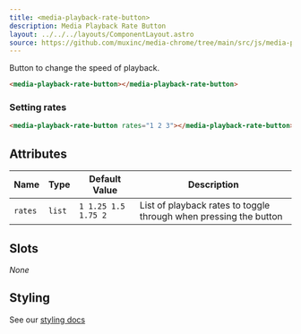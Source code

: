 ```yaml
---
title: <media-playback-rate-button>
description: Media Playback Rate Button
layout: ../../../layouts/ComponentLayout.astro
source: https://github.com/muxinc/media-chrome/tree/main/src/js/media-playback-rate-button.js
---
```


Button to change the speed of playback.

<media-playback-rate-button></media-playback-rate-button>

```html
<media-playback-rate-button></media-playback-rate-button>
```

<h3>Setting rates</h3>

<media-playback-rate-button rates="1 2 3"></media-playback-rate-button>

```html
<media-playback-rate-button rates="1 2 3"></media-playback-rate-button>
```


## Attributes

| Name    | Type   | Default Value       | Description                                                       |
| ------- | ------ | ------------------- | ----------------------------------------------------------------- |
| `rates` | `list` | `1 1.25 1.5 1.75 2` | List of playback rates to toggle through when pressing the button |

## Slots

_None_

## Styling

See our [styling docs](./styling#Buttons)
